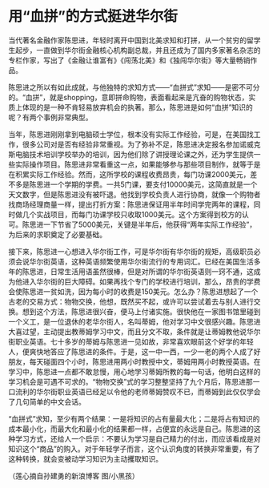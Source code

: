 # 用“血拼”的方式挺进华尔街

当代著名金融作家陈思进，年轻时离开中国到北美求知和打拼，从一个贫穷的留学生起步，一直做到华尔街金融核心机构副总裁，并且还成为了国内多家著名杂志的专栏作家，写出了《金融让谁富有》《闯荡北美》和《独闯华尔街》等大量畅销作品。 

陈思进之所以有如此成就，与他独特的求知方式——“血拼式”求知——是密不可分的。“血拼”，就是shopping，意即拼命购物，表面看起来是亢奋的购物状态，实质上体现的是一种不肯轻易放弃机会的执著。那么，陈思进是如何“血拼”知识的呢？有两个事例非常典型。 

当年，陈思进刚刚拿到电脑硕士学位，根本没有实际工作经验，可是，在美国找工作，很多公司对是否有经验非常重视。为了弥补不足，陈思进决定报名参加诺威克斯电脑技术培训学校举办的培训，因为他们除了讲授理论课之外，还为学生提供一些实际操作项目。陈思进非常看重这一点，如果能够参与那些项目制作，就等于是在积累实际工作经验。然而，这所学校的课程收费昂贵，每门功课2000美元，差不多是陈思进一个学期的学费。一共5门课，要支付10000美元，这简直就是一个天文数字，但是陈思进没有被吓退。他找到学校负责人进行协商，就像一个购物者找商场经理商量一样，提出打折方案：陈思进保证用半年时间学完两年的课程，同时做几个实战项目，而每门功课学校只收取1000美元。这个方案得到校方的认可。陈思进一下节省了5000美元，关键是半年后，他获得“两年实际工作经验”，为后来的求职奠定了必要基础。 

接下来，陈思进一心想进入华尔街工作，可是华尔街有华尔街的规矩，高级职员必须会说华尔街英语，这种英语频繁使用华尔街流行的专用词汇。已经在美国生活多年的陈思进，日常生活用语虽然很棒，但是对所谓的华尔街英语则一窍不通，这成为他进入华尔街的巨大障碍。如果再找个专门的学校进行培训，那么，昂贵的学费会使陈思进一贫如洗，因为每小时的收费是150美元。怎么办？陈思进想起了一个古老的交易方式：物物交换，他想，既然买不起，或许可以尝试着去与别人进行交换。想到这个方法，陈思进很兴奋，便马上付诸实施。很快他在一家图书馆里碰到一个义工，是一位退休的老华尔街人，名叫蒂姆，他对学习中文很感兴趣。陈思进大喜过望，主动提出教蒂姆学习中文，而且分文不取，条件就是让蒂姆教他说华尔街职业英语。七十多岁的蒂姆与陈思进一见如故，非常喜欢眼前这个好学的年轻人，便爽快地答应了陈思进的条件。于是，这一中一西，一少一老的两个人成了好朋友，每天碰面四个小时，陈思进用两小时教授中文，蒂姆用两小时教授英语。在学习中，陈思进一点都不敢怠慢，用心地学习蒂姆所教的每一句话，他明白这样的学习机会是可遇不可求的。“物物交换”式的学习整整坚持了九个月后，陈思进那一口流利的华尔街职业英语已经足以令他的老师蒂姆赞叹不已，而蒂姆到此仅仅学会了几句简单的中文会话。 

“血拼式”求知，至少有两个结果：一是将知识的占有量最大化；二是将占有知识的成本最小化，而最大化和最小化的结果都一样，占便宜的永远是自己。陈思进的这种学习方式，还给人一个启示：不要认为学习是自己精力的付出，而应该看成是对知识这个“商品”的购入。对于年轻学子而言，这个认识角度的转换非常重要，有了这种转换，就会变被动学习知识为主动攫取知识。 

（莲心摘自孙建勇的新浪博客 图/小黑孩）